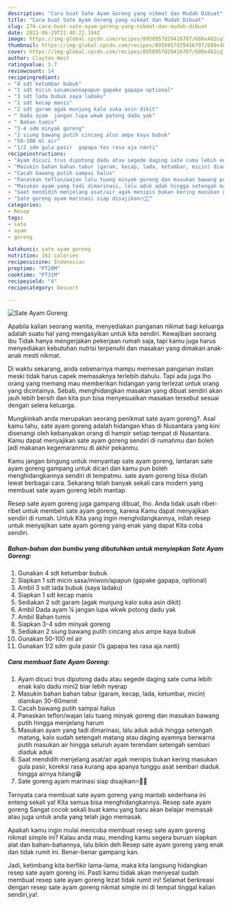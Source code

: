 ```yaml
---
description: "Cara buat Sate Ayam Goreng yang nikmat dan Mudah Dibuat"
title: "Cara buat Sate Ayam Goreng yang nikmat dan Mudah Dibuat"
slug: 274-cara-buat-sate-ayam-goreng-yang-nikmat-dan-mudah-dibuat
date: 2021-06-29T21:48:22.194Z
image: https://img-global.cpcdn.com/recipes/8958957d29416707/680x482cq70/sate-ayam-goreng-foto-resep-utama.jpg
thumbnail: https://img-global.cpcdn.com/recipes/8958957d29416707/680x482cq70/sate-ayam-goreng-foto-resep-utama.jpg
cover: https://img-global.cpcdn.com/recipes/8958957d29416707/680x482cq70/sate-ayam-goreng-foto-resep-utama.jpg
author: Clayton West
ratingvalue: 3.7
reviewcount: 14
recipeingredient:
- "4 sdt ketumbar bubuk"
- "1 sdt micin sasamiwonapapun gapake gapapa optional"
- "3 sdt lada bubuk saya ladaku"
- "1 sdt kecap manis"
- "2 sdt garam agak munjung kalo suka asin dikit"
- " Dada ayam  jangan lupa wkwk potong dadu yak"
- " Bahan tumis"
- "3-4 sdm minyak goreng"
- "2 siung bawang putih cincang alus ampe kaya bubuk"
- "50-100 ml air"
- "1/2 sdm gula pasir  gapapa tes rasa aja nanti"
recipeinstructions:
- "Ayam dicuci trus dipotong dadu atau segede daging sate cuma lebih enak kalo dadu mini2 biar lebih nyerap"
- "Masukin bahan bahan tabur (garam, kecap, lada, ketumbar, micin) diamkan 30-60menit"
- "Cacah bawang putih sampai halus"
- "Panaskan teflon/wajan lalu tuang minyak goreng dan masukan bawang putih hingga menjelang harum"
- "Masukan ayam yang tadi dimarinasi, lalu aduk aduk hingga setengah matang, kalo sudah setengah matang atau daging ayamnya berwarna putih masukan air hingga seluruh ayam terendam setengah sembari diaduk aduk"
- "Saat mendidih menjelang asat/air agak menipis bukan kering masukan gula pasir, koreksi rasa kurang apa apanya tunggu asat sembari diaduk hingga airnya hilang😁"
- "Sate goreng ayam marinasi siap disajikan🔥🤘😎"
categories:
- Resep
tags:
- sate
- ayam
- goreng

katakunci: sate ayam goreng 
nutrition: 161 calories
recipecuisine: Indonesian
preptime: "PT20M"
cooktime: "PT31M"
recipeyield: "4"
recipecategory: Dessert

---
```



![Sate Ayam Goreng](https://img-global.cpcdn.com/recipes/8958957d29416707/680x482cq70/sate-ayam-goreng-foto-resep-utama.jpg)

Apabila kalian seorang wanita, menyediakan panganan nikmat bagi keluarga adalah suatu hal yang mengasyikan untuk kita sendiri. Kewajiban seorang ibu Tidak hanya mengerjakan pekerjaan rumah saja, tapi kamu juga harus menyediakan kebutuhan nutrisi terpenuhi dan masakan yang dimakan anak-anak mesti nikmat.

Di waktu  sekarang, anda sebenarnya mampu memesan panganan instan meski tidak harus capek memasaknya terlebih dahulu. Tapi ada juga lho orang yang memang mau memberikan hidangan yang terlezat untuk orang yang dicintainya. Sebab, menghidangkan masakan yang dibuat sendiri akan jauh lebih bersih dan kita pun bisa menyesuaikan masakan tersebut sesuai dengan selera keluarga. 



Mungkinkah anda merupakan seorang penikmat sate ayam goreng?. Asal kamu tahu, sate ayam goreng adalah hidangan khas di Nusantara yang kini disenangi oleh kebanyakan orang di hampir setiap tempat di Nusantara. Kamu dapat menyajikan sate ayam goreng sendiri di rumahmu dan boleh jadi makanan kegemaranmu di akhir pekanmu.

Kamu jangan bingung untuk menyantap sate ayam goreng, lantaran sate ayam goreng gampang untuk dicari dan kamu pun boleh menghidangkannya sendiri di tempatmu. sate ayam goreng bisa diolah lewat berbagai cara. Sekarang telah banyak sekali cara modern yang membuat sate ayam goreng lebih mantap.

Resep sate ayam goreng juga gampang dibuat, lho. Anda tidak usah ribet-ribet untuk membeli sate ayam goreng, karena Kamu dapat menyajikan sendiri di rumah. Untuk Kita yang ingin menghidangkannya, inilah resep untuk menyajikan sate ayam goreng yang enak yang dapat Kita coba sendiri.

<!--inarticleads1-->

##### Bahan-bahan dan bumbu yang dibutuhkan untuk menyiapkan Sate Ayam Goreng:

1. Gunakan 4 sdt ketumbar bubuk
1. Siapkan 1 sdt micin sasa/miwon/apapun (gapake gapapa, optional)
1. Ambil 3 sdt lada bubuk (saya ladaku)
1. Siapkan 1 sdt kecap manis
1. Sediakan 2 sdt garam (agak munjung kalo suka asin dikit)
1. Ambil  Dada ayam ¼ jangan lupa wkwk potong dadu yak
1. Ambil  Bahan tumis
1. Siapkan 3-4 sdm minyak goreng
1. Sediakan 2 siung bawang putih cincang alus ampe kaya bubuk
1. Gunakan 50-100 ml air
1. Gunakan 1/2 sdm gula pasir (¼ gapapa tes rasa aja nanti)




<!--inarticleads2-->

##### Cara membuat Sate Ayam Goreng:

1. Ayam dicuci trus dipotong dadu atau segede daging sate cuma lebih enak kalo dadu mini2 biar lebih nyerap
1. Masukin bahan bahan tabur (garam, kecap, lada, ketumbar, micin) diamkan 30-60menit
1. Cacah bawang putih sampai halus
1. Panaskan teflon/wajan lalu tuang minyak goreng dan masukan bawang putih hingga menjelang harum
1. Masukan ayam yang tadi dimarinasi, lalu aduk aduk hingga setengah matang, kalo sudah setengah matang atau daging ayamnya berwarna putih masukan air hingga seluruh ayam terendam setengah sembari diaduk aduk
1. Saat mendidih menjelang asat/air agak menipis bukan kering masukan gula pasir, koreksi rasa kurang apa apanya tunggu asat sembari diaduk hingga airnya hilang😁
1. Sate goreng ayam marinasi siap disajikan🔥🤘😎




Ternyata cara membuat sate ayam goreng yang mantab sederhana ini enteng sekali ya! Kita semua bisa menghidangkannya. Resep sate ayam goreng Sangat cocok sekali buat kamu yang baru akan belajar memasak atau juga untuk anda yang telah jago memasak.

Apakah kamu ingin mulai mencoba membuat resep sate ayam goreng nikmat simple ini? Kalau anda mau, mending kamu segera buruan siapkan alat dan bahan-bahannya, lalu bikin deh Resep sate ayam goreng yang enak dan tidak rumit ini. Benar-benar gampang kan. 

Jadi, ketimbang kita berfikir lama-lama, maka kita langsung hidangkan resep sate ayam goreng ini. Pasti kamu tiidak akan menyesal sudah membuat resep sate ayam goreng lezat tidak rumit ini! Selamat berkreasi dengan resep sate ayam goreng nikmat simple ini di tempat tinggal kalian sendiri,ya!.

